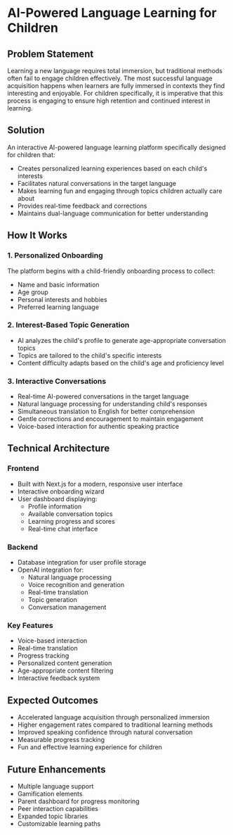 # AI-Powered Language Learning for Children

## Problem Statement
Learning a new language requires total immersion, but traditional methods often fail to engage children effectively. The most successful language acquisition happens when learners are fully immersed in contexts they find interesting and enjoyable. For children specifically, it is imperative that this process is engaging to ensure high retention and continued interest in learning.

## Solution
An interactive AI-powered language learning platform specifically designed for children that:
- Creates personalized learning experiences based on each child's interests
- Facilitates natural conversations in the target language
- Makes learning fun and engaging through topics children actually care about
- Provides real-time feedback and corrections
- Maintains dual-language communication for better understanding

## How It Works

### 1. Personalized Onboarding
The platform begins with a child-friendly onboarding process to collect:
- Name and basic information
- Age group
- Personal interests and hobbies
- Preferred learning language

### 2. Interest-Based Topic Generation
- AI analyzes the child's profile to generate age-appropriate conversation topics
- Topics are tailored to the child's specific interests
- Content difficulty adapts based on the child's age and proficiency level

### 3. Interactive Conversations
- Real-time AI-powered conversations in the target language
- Natural language processing for understanding child's responses
- Simultaneous translation to English for better comprehension
- Gentle corrections and encouragement to maintain engagement
- Voice-based interaction for authentic speaking practice

## Technical Architecture

### Frontend
- Built with Next.js for a modern, responsive user interface
- Interactive onboarding wizard
- User dashboard displaying:
  - Profile information
  - Available conversation topics
  - Learning progress and scores
  - Real-time chat interface

### Backend
- Database integration for user profile storage
- OpenAI integration for:
  - Natural language processing
  - Voice recognition and generation
  - Real-time translation
  - Topic generation
  - Conversation management

### Key Features
- Voice-based interaction
- Real-time translation
- Progress tracking
- Personalized content generation
- Age-appropriate content filtering
- Interactive feedback system

## Expected Outcomes
- Accelerated language acquisition through personalized immersion
- Higher engagement rates compared to traditional learning methods
- Improved speaking confidence through natural conversation
- Measurable progress tracking
- Fun and effective learning experience for children

## Future Enhancements
- Multiple language support
- Gamification elements
- Parent dashboard for progress monitoring
- Peer interaction capabilities
- Expanded topic libraries
- Customizable learning paths
